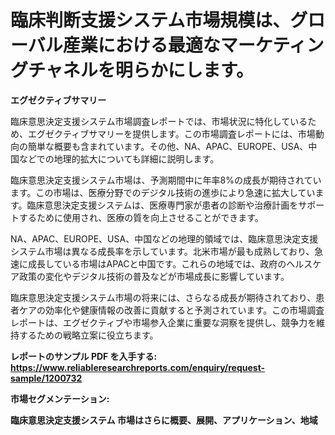 <p><h1>臨床判断支援システム市場規模は、グローバル産業における最適なマーケティングチャネルを明らかにします。</h1></p><p><strong>エグゼクティブサマリー</strong></p>
<p><p>臨床意思決定支援システム市場調査レポートでは、市場状況に特化しているため、エグゼクティブサマリーを提供します。この市場調査レポートには、市場動向の簡単な概要も含まれています。その他、NA、APAC、EUROPE、USA、中国などでの地理的拡大についても詳細に説明します。</p><p>臨床意思決定支援システム市場は、予測期間中に年率8%の成長が期待されています。この市場は、医療分野でのデジタル技術の進歩により急速に拡大しています。臨床意思決定支援システムは、医療専門家が患者の診断や治療計画をサポートするために使用され、医療の質を向上させることができます。</p><p>NA、APAC、EUROPE、USA、中国などの地理的領域では、臨床意思決定支援システム市場は異なる成長率を示しています。北米市場が最も成熟しており、急速に成長している市場はAPACと中国です。これらの地域では、政府のヘルスケア政策の変化やデジタル技術の普及などが市場成長に影響しています。</p><p>臨床意思決定支援システム市場の将来には、さらなる成長が期待されており、患者ケアの効率化や健康情報の改善に貢献すると予測されています。この市場調査レポートは、エグゼクティブや市場参入企業に重要な洞察を提供し、競争力を維持するための戦略立案に役立ちます。</p></p>
<p><strong>レポートのサンプル PDF を入手する: <a href="https://www.reliableresearchreports.com/enquiry/request-sample/1200732">https://www.reliableresearchreports.com/enquiry/request-sample/1200732</a></strong></p>
<p><strong>市場セグメンテーション:</strong></p>
<p><strong> 臨床意思決定支援システム 市場はさらに概要、展開、アプリケーション、地域に分類されます :</strong></p>
<p><strong>コンポーネントに関しては、 臨床意思決定支援システム 市場は次のように分類されます: &nbsp;</strong></p>
<p><ul><li>McKesson Corporation</li><li>Cerner Corporation</li><li>Epic</li><li>Zynx Health</li><li>MEDITECH</li><li>Wolters Kluwer</li><li>NextGen</li><li>Philips Healthcare</li><li>Allscripts</li><li>GE Healthcare</li><li>Athenahealth</li><li>Carestream Health</li></ul></p>
<p><strong> 臨床意思決定支援システム タイプ別の市場分析は次のように分類されます。:</strong></p>
<p><ul><li>スタンドアロン</li><li>EHR-CDSS</li><li>EHR-CSS-COE</li><li>CSS-COE</li></ul></p>
<p><strong>レポートのサンプル PDF を入手する: &nbsp;<a href="https://www.reliableresearchreports.com/enquiry/request-sample/1200732">https://www.reliableresearchreports.com/enquiry/request-sample/1200732</a></strong></p>
<p><strong> 臨床意思決定支援システム アプリケーション別の市場産業調査は次のように分類されます。:</strong></p>
<p><ul><li>薬物アレルギーアラート</li><li>薬物リマインダー</li><li>薬物間相互作用</li><li>臨床ガイドライン</li><li>臨床リマインダー</li><li>薬物投薬サポート</li><li>その他</li></ul></p>
<p><strong>地域に関して言えば、臨床意思決定支援システム 地域ごとに利用可能なマーケットプレーヤーは次のとおりです。:</strong></p>
<p><ul>
    <li>
        North America:
        <ul>
            <li>United States</li>
            <li>Canada</li>
        </ul>
    </li>
    <li>
        Europe:
        <ul>
            <li>Germany</li>
            <li>France</li>
            <li>U.K.</li>
            <li>Italy</li>
            <li>Russia</li>
        </ul>
    </li>
    <li>
        Asia-Pacific:
        <ul>
            <li>China</li>
            <li>Japan</li>
            <li>South Korea</li>
            <li>India</li>
            <li>Australia</li>
            <li>China Taiwan</li>
            <li>Indonesia</li>
            <li>Thailand</li>
            <li>Malaysia</li>
        </ul>
    </li>
    <li>
        Latin America:
        <ul>
            <li>Mexico</li>
            <li>Brazil</li>
            <li>Argentina Korea</li>
            <li>Colombia</li>
        </ul>
    </li>
    <li>
        Middle East & Africa:
        <ul>
            <li>Turkey</li>
            <li>Saudi</li>
            <li>Arabia</li>
            <li>UAE</li>
            <li>Korea</li>
        </ul>
    </li>
    </ul></p>
<p><strong>このレポートを購入する: &nbsp;<a href="https://www.reliableresearchreports.com/purchase/1200732">https://www.reliableresearchreports.com/purchase/1200732</a></strong></p>
<p><strong>臨床意思決定支援システム の主な推進要因と障壁 市場</strong></p>
<p><p>臨床意思決定支援システム市場の主要なドライバーは、医療の複雑性の増加、診断の正確性向上、患者ケアの最適化などです。一方、市場の障壁には、コストの問題、セキュリティの懸念、医療専門家の抵抗などがあります。</p><p>市場で直面する課題には、適切なデータの整備と管理、適応性の不足、法的規制への対応が含まれます。さらに、意思決定システムの正確性と信頼性の維持、医師と患者の間のコミュニケーションの向上などが課題として挙げられます。</p></p>
<p><strong>このレポートを購入する前に、質問がある場合は問い合わせるか、共有してください。:&nbsp; <a href="https://www.reliableresearchreports.com/enquiry/pre-order-enquiry/1200732">https://www.reliableresearchreports.com/enquiry/pre-order-enquiry/1200732</a></strong></p>
<p><strong>競争環境</strong></p>
<p><p>クリニカルデシジョンサポートシステム市場の競合企業には、McKesson Corporation、Cerner Corporation、Epic、Zynx Health、MEDITECH、Wolters Kluwer、NextGen、Philips Healthcare、Allscripts、GE Healthcare、Athenahealth、Carestream Healthが含まれます。これらの企業のうちいくつかについて詳細な情報を提供します。</p><p>McKesson Corporationは米国の著名な医療情報システム企業であり、製品の開発や販売を行っています。Cerner Corporationは米国の医療情報テクノロジー企業であり、幅広い製品やサービスを提供しています。Epicは米国の医療情報システム企業であり、世界的に広く採用されています。</p><p>これらの企業は市場で急速な成長を遂げており、市場シェアを拡大しています。市場規模は年々拡大しており、競争は激化しています。これらの企業は高品質な製品や革新的なサービスを提供し、顧客満足度を高めています。</p><p>これらの企業の売上高はそれぞれ異なりますが、GE HealthcareやPhilips Healthcareなど大手企業は数十億ドルの売上を誇っています。競争が激しいこの市場で、これらの企業は常に新たな技術やサービスを開発し、顧客ニーズに応える努力を続けています。</p><p>総じて、これらの企業はクリニカルデシジョンサポートシステム市場で重要なプレーヤーであり、市場の成長をけん引しています。彼らの革新的な製品やサービスにより、医療現場の効率や品質向上に貢献しています。</p></p>
<p><strong>このレポートを購入する: &nbsp; <a href="https://www.reliableresearchreports.com/purchase/1200732">https://www.reliableresearchreports.com/purchase/1200732</a></strong></p>
<p><strong>レポートのサンプル PDF を入手する: &nbsp;<a href="https://www.reliableresearchreports.com/enquiry/request-sample/1200732">https://www.reliableresearchreports.com/enquiry/request-sample/1200732</a></strong><strong></strong></p>
<p>&nbsp;</p>
<p><p><a href="https://circular-yam-9b9.notion.site/Glasses-Free-3D-HD-Displays-Market-Size-Growth-Outlook-from-2024-to-2031-projecting-at-Market-s-Tr-9c924b5a95d84db8bfc0dbdfd594c36c">Glasses Free 3D HD Displays Market</a></p><p><a href="https://cedar-agate-3da.notion.site/MiniMicro-LED-Backlight-Market-A-Comprehensive-Report-of-its-Market-Share-Growth-Trends-2024-20-0d0e2745804246d3886b791ca5de3445">MiniMicro LED Backlight Market</a></p></p>